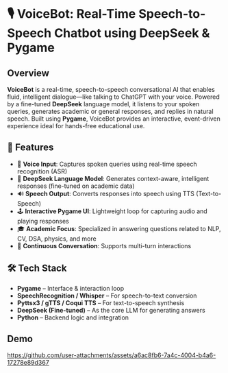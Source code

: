 # 🎙️ VoiceBot: Real-Time Speech-to-Speech Chatbot using DeepSeek & Pygame

## Overview
**VoiceBot** is a real-time, speech-to-speech conversational AI that enables fluid, intelligent dialogue—like talking to ChatGPT with your voice. Powered by a fine-tuned **DeepSeek** language model, it listens to your spoken queries, generates academic or general responses, and replies in natural speech. Built using **Pygame**, VoiceBot provides an interactive, event-driven experience ideal for hands-free educational use.

## 🔑 Features
- 🎤 **Voice Input**: Captures spoken queries using real-time speech recognition (ASR)
- 🧠 **DeepSeek Language Model**: Generates context-aware, intelligent responses (fine-tuned on academic data)
- 🔊 **Speech Output**: Converts responses into speech using TTS (Text-to-Speech)
- 🕹️ **Interactive Pygame UI**: Lightweight loop for capturing audio and playing responses
- 🎓 **Academic Focus**: Specialized in answering questions related to NLP, CV, DSA, physics, and more
- 🔁 **Continuous Conversation**: Supports multi-turn interactions

## 🛠️ Tech Stack
- **Pygame** – Interface & interaction loop
- **SpeechRecognition / Whisper** – For speech-to-text conversion
- **Pyttsx3 / gTTS / Coqui TTS** – For text-to-speech synthesis
- **DeepSeek (Fine-tuned)** – As the core LLM for generating answers
- **Python** – Backend logic and integration

## Demo


https://github.com/user-attachments/assets/a6ac8fb6-7a4c-4004-b4a6-17278e89d367


